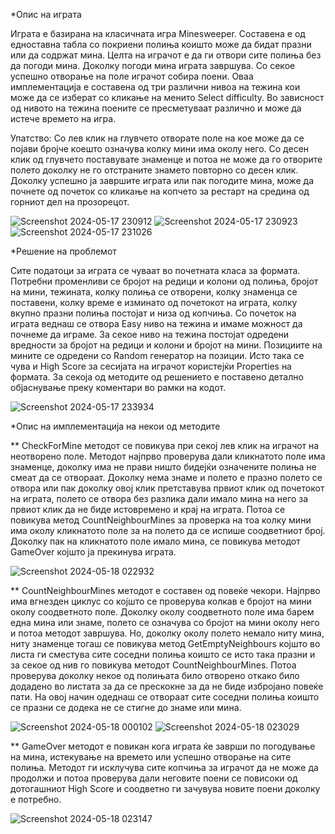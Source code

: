 *Опис на играта

Играта е базирана на класичната игра Minesweeper. Составена е од едноставна табла со покриени полиња коишто може да бидат празни или да содржат мина. Целта на играчот е да ги отвори сите полиња без да погоди мина. Доколку погоди мина играта завршува. Со секое успешно отворање на поле играчот собира поени. Оваа имплементација е составена од три различни нивоа на тежина кои може да се изберат со кликање на менито Select difficulty. Во зависност од нивото на тежина поените се пресметуваат различно и може да истече времето на игра. 

Упатство: Со лев клик на глувчето отворате поле на кое може да се појави бројче коешто означува колку мини има околу него. Со десен клик од глувчето поставувате знаменце и потоа не може да го отворите полето доколку не го отстраните знамето повторно со десен клик. Доколку успешно ја завршите играта или пак погодите мина, може да почнете од почеток со кликање на копчето за рестарт на средина од горниот дел на прозорецот.

![Screenshot 2024-05-17 230912](https://github.com/martinanajdovska/Minesweeper_VP/assets/136980739/9cb5efa0-1e1a-4538-b1bb-77d2ea6ef5bd) 
![Screenshot 2024-05-17 230923](https://github.com/martinanajdovska/Minesweeper_VP/assets/136980739/435d5c09-09eb-43fb-aa73-3595fc65778c)
![Screenshot 2024-05-17 231026](https://github.com/martinanajdovska/Minesweeper_VP/assets/136980739/fac500ec-745a-4e3e-b2f7-fe416b17f331)

*Решение на проблемот

Сите податоци за играта се чуваат во почетната класа за формата. Потребни променливи се бројот на редици и колони од полиња, бројот на мини, тежината, колку полиња се отворени, колку знаменца се поставени, колку време е изминато од почетокот на играта, колку вкупно празни полиња постојат и низа од копчиња. Со почеток на играта веднаш се отвора Easy ниво на тежина и имаме можност да почнеме да играме. За секое ниво на тежина постојат одредени вредности за бројот на редици и колони и бројот на мини. Позициите на мините се одредени со Random генератор на позиции. Исто така се чува и High Score за сесијата на играчот користејќи Properties на формата. За секоја од методите од решението е поставено детално објаснување преку коментари во рамки на кодот.

![Screenshot 2024-05-17 233934](https://github.com/martinanajdovska/Minesweeper_VP/assets/136980739/fd5bccd1-c480-43b3-9ebe-ac84bb689e73)


*Опис на имплементација на некои од методите

** CheckForMine методот се повикува при секој лев клик на играчот на неотворено поле. Методот најпрво проверува дали кликнатото поле има знаменце, доколку има не прави ништо бидејќи означените полиња не смеат да се отвораат. Доколку нема знаме и полето е празно полето се отвора или пак доколку овој клик претставува првиот клик од почетокот на играта, полето се отвора без разлика дали имало мина на него за првиот клик да не биде истовремено и крај на играта. Потоа се повикува метод CountNeighbourMines за проверка на тоа колку мини има околу кликнатото поле за на полето да се испише соодветниот број. Доколку пак на кликнатото поле имало мина, се повикува методот GameOver којшто ја прекинува играта.

![Screenshot 2024-05-18 022932](https://github.com/martinanajdovska/Minesweeper_VP/assets/136980739/09f047b8-2265-4662-8462-40ac6d5dd10f)


** CountNeighbourMines методот е составен од повеќе чекори. Најпрво има вгнезден циклус со којшто се проверува колкав е бројот на мини околу соодветното поле. Доколку околу соодветното поле има барем една мина или знаме, полето се означува со бројот на мини околу него и потоа методот завршува. Но, доколку околу полето немало ниту мина, ниту знаменце тогаш се повикува метод GetEmptyNeighbours којшто во листа ги сместува сите соседни полиња коишто се исто така празни и за секое од нив го повикува методот CountNeighbourMines. Потоа проверува доколку некое од полињата било отворено откако било додадено во листата за да се прескокне за да не биде избројано повеќе пати. На овој начин одеднаш се отвораат сите соседни полиња коишто се празни се додека не се стигне до знаме или мина. 

![Screenshot 2024-05-18 000102](https://github.com/martinanajdovska/Minesweeper_VP/assets/136980739/727bf24b-fa85-4c1f-9406-48bfd1cbefbf)
![Screenshot 2024-05-18 023029](https://github.com/martinanajdovska/Minesweeper_VP/assets/136980739/4f0e5199-1587-4769-b4b4-e14ed17b812e)


** GameOver методот е повикан кога играта ќе заврши по погодување на мина, истекување на времето или успешно отворање на сите полиња. Методот ги исклучува сите копчиња за играчот да не може да продолжи и потоа проверува дали неговите поени се повисоки од дотогашниот High Score и соодветно ги зачувува новите поени доколку е потребно.

![Screenshot 2024-05-18 023147](https://github.com/martinanajdovska/Minesweeper_VP/assets/136980739/825065fc-5b11-4420-a2a4-cef4f6914386)


